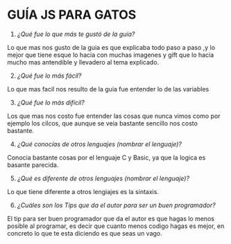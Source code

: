 # **GUÍA JS PARA GATOS**

1. *¿Qué fue lo que más te gustó de la guía?*

Lo que mas nos gusto de la guia es que explicaba todo paso a paso ,y lo mejor que tiene esque lo hacia con muchas imagenes y gift que lo hacia mucho mas antendible y llevadero al tema explicado.

2. *¿Qué fue lo más fácil?*

Lo que mas facil nos resulto de la guia fue entender lo de las variables 

3. *¿Qué fue lo más difícil?*

Los que mas nos costo fue entender las cosas que nunca vimos como por ejemplo los cilcos, que aunque se veia bastante sencillo nos costo bastante.

4. *¿Qué conocías de otros lenguajes (nombrar el lenguaje)?*

Conocia bastante cosas por el lenguaje C y Basic, ya que la logica es basante parecida.

5. *¿Qué es diferente de otros lenguajes (nombrar el lenguaje)?*

Lo que tiene diferente a otros lengiajes es la sintaxis.

6. *¿Cuáles son los Tips que da el autor para ser un buen programador?*

El tip para ser buen programador que da el autor es que hagas lo menos posible al programar, es decir que cuanto menos codigo hagas es mejor, en concreto lo que te esta diciendo es que seas un vago.
